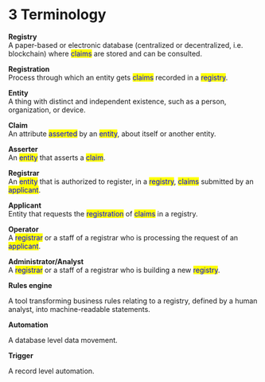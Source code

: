 # 3 Terminology

**Registry**\
A paper-based or electronic database (centralized or decentralized, i.e. blockchain) where <mark style="color:blue;">claims</mark> are stored and can be consulted.

**Registration**\
Process through which an entity gets <mark style="color:blue;">claims</mark> recorded in a <mark style="color:blue;">registry</mark>.

**Entity**\
A thing with distinct and independent existence, such as a person, organization, or device.

**Claim**\
An attribute <mark style="color:blue;">asserted</mark> by an <mark style="color:blue;">entity</mark>, about itself or another entity.

**Asserter**\
An <mark style="color:blue;">entity</mark> that asserts a <mark style="color:blue;">claim</mark>.

**Registrar**\
An <mark style="color:blue;">entity</mark> that is authorized to register, in a <mark style="color:blue;">registry</mark>, <mark style="color:blue;">claims</mark> submitted by an <mark style="color:blue;">applicant</mark>.

**Applicant**\
Entity that requests the <mark style="color:blue;">registration</mark> of <mark style="color:blue;">claims</mark> in a registry.

**Operator**\
A <mark style="color:blue;">registrar</mark> or a staff of a registrar who is processing the request of an <mark style="color:blue;">applicant</mark>.

**Administrator/Analyst**\
A <mark style="color:blue;">registrar</mark> or a staff of a registrar who is building a new <mark style="color:blue;">registry</mark>.

**Rules engine**&#x20;

A tool transforming business rules relating to a registry, defined by a human analyst, into machine-readable statements.&#x20;

**Automation**&#x20;

A database level data movement.&#x20;

**Trigger**&#x20;

A record level automation.
